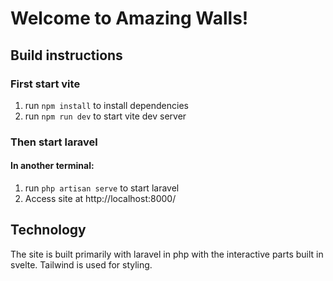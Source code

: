 # Welcome to Amazing Walls!

## Build instructions
### First start vite
1. run `npm install` to install dependencies 
2. run `npm run dev` to start vite dev server
 
### Then start laravel
#### In another terminal:
1. run `php artisan serve` to start laravel 
2. Access site at http://localhost:8000/
   

## Technology
The site is built primarily with laravel in php with the interactive parts built in svelte. Tailwind is used for styling.